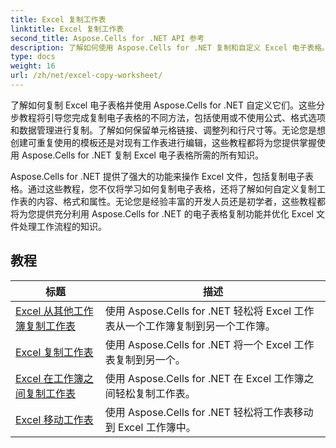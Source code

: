 ```yaml
---
title: Excel 复制工作表
linktitle: Excel 复制工作表
second_title: Aspose.Cells for .NET API 参考
description: 了解如何使用 Aspose.Cells for .NET 复制和自定义 Excel 电子表格。掌握数据操作和格式化的详细教程。
type: docs
weight: 16
url: /zh/net/excel-copy-worksheet/
---
```

了解如何复制 Excel 电子表格并使用 Aspose.Cells for .NET 自定义它们。这些分步教程将引导您完成复制电子表格的不同方法，包括使用或不使用公式、格式选项和数据管理进行复制。了解如何保留单元格链接、调整列和行尺寸等。无论您是想创建可重复使用的模板还是对现有工作表进行编辑，这些教程都将为您提供掌握使用 Aspose.Cells for .NET 复制 Excel 电子表格所需的所有知识。

Aspose.Cells for .NET 提供了强大的功能来操作 Excel 文件，包括复制电子表格。通过这些教程，您不仅将学习如何复制电子表格，还将了解如何自定义复制工作表的内容、格式和属性。无论您是经验丰富的开发人员还是初学者，这些教程都将为您提供充分利用 Aspose.Cells for .NET 的电子表格复制功能并优化 Excel 文件处理工作流程的知识。

## 教程 
| 标题 | 描述 |
| --- | --- |
| [Excel 从其他工作簿复制工作表](./excel-copy-worksheet-from-other-workbook/) | 使用 Aspose.Cells for .NET 轻松将 Excel 工作表从一个工作簿复制到另一个工作簿。 |  
| [Excel 复制工作表](./excel-copy-worksheet/) | 使用 Aspose.Cells for .NET 将一个 Excel 工作表复制到另一个。 |  
| [Excel 在工作簿之间复制工作表](./excel-copy-worksheets-between-workbooks/) | 使用 Aspose.Cells for .NET 在 Excel 工作簿之间轻松复制工作表。 |  
| [Excel 移动工作表](./excel-move-worksheet/) | 使用 Aspose.Cells for .NET 轻松将工作表移动到 Excel 工作簿中。 |  